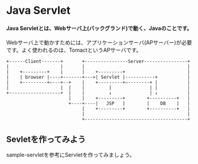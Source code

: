 # Java Servlet
#### Java Servletとは、Webサーバ上(バックグランド)で動く、Javaのことです。
Webサーバ上で動かすためには、アプリケーションサーバ(APサーバー)が必要です。よく使われるのは、TomactというAPサーバです。
```
+------Client-------+       +----------------Server----------------+
|                   |       |                                      |
|    +---------+    |       |    +---------+                       |
|    | browser |----+-------+--->| Servlet |-----------+           |
|    +---------+⇦---+--+    |    +---------+⇦--------+ |           |
|                   |  |    |         |              | |           |
+-------------------+  |    |         ↓              | ↓           |
                       |    |    +---------+        +----------+   |
                       +----+----|   JSP   |        |    DB    |   |
                            |    +---------+        +----------+   |
                            |                                      |
                            +--------------------------------------+
```

## Sevletを作ってみよう
sample-servletを参考にServletを作ってみましょう。
